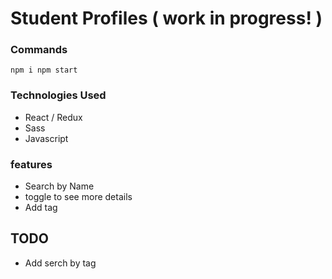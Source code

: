 # Student Profiles ( work in progress! )

### Commands
``
npm i
npm start
``
### Technologies Used
* React / Redux
* Sass
* Javascript 

### features
* Search by Name
* toggle to see more details
* Add tag


## TODO
* Add serch by tag 
